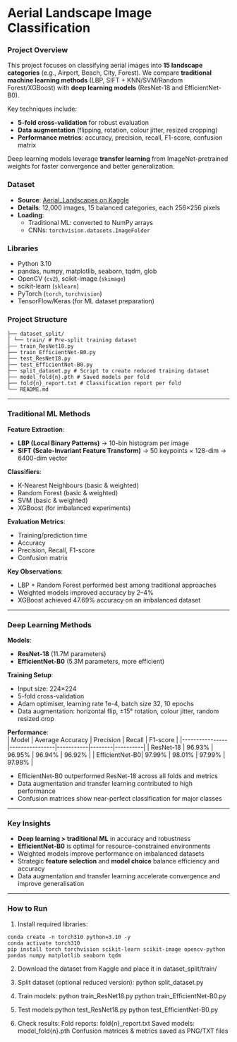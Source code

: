 # Aerial Landscape Image Classification

### Project Overview
This project focuses on classifying aerial images into **15 landscape categories** (e.g., Airport, Beach, City, Forest). We compare **traditional machine learning methods** (LBP, SIFT + KNN/SVM/Random Forest/XGBoost) with **deep learning models** (ResNet-18 and EfficientNet-B0).  

Key techniques include:  
- **5-fold cross-validation** for robust evaluation  
- **Data augmentation** (flipping, rotation, colour jitter, resized cropping)  
- **Performance metrics**: accuracy, precision, recall, F1-score, confusion matrix  

Deep learning models leverage **transfer learning** from ImageNet-pretrained weights for faster convergence and better generalization.  



### Dataset
- **Source**: [Aerial_Landscapes on Kaggle](https://www.kaggle.com/datasets/balraj98/aerial-landscapes)  
- **Details**: 12,000 images, 15 balanced categories, each 256×256 pixels  
- **Loading**:  
  - Traditional ML: converted to NumPy arrays  
  - CNNs: `torchvision.datasets.ImageFolder`  



### Libraries
- Python 3.10
- pandas, numpy, matplotlib, seaborn, tqdm, glob  
- OpenCV (`cv2`), scikit-image (`skimage`)  
- scikit-learn (`sklearn`)  
- PyTorch (`torch`, `torchvision`)  
- TensorFlow/Keras (for ML dataset preparation)



### Project Structure
```
├── dataset_split/
│ └── train/ # Pre-split training dataset
├── train_ResNet18.py
├── train_EfficientNet-B0.py
├── test_ResNet18.py
├── test_EfficientNet-B0.py
├── split_dataset.py # Script to create reduced training dataset
├── model_fold{n}.pth # Saved models per fold
├── fold{n}_report.txt # Classification report per fold
└── README.md
```


---

### Traditional ML Methods
**Feature Extraction**:  
- **LBP (Local Binary Patterns)** → 10-bin histogram per image  
- **SIFT (Scale-Invariant Feature Transform)** → 50 keypoints × 128-dim → 6400-dim vector  

**Classifiers**:  
- K-Nearest Neighbours (basic & weighted)  
- Random Forest (basic & weighted)  
- SVM (basic & weighted)  
- XGBoost (for imbalanced experiments)  

**Evaluation Metrics**:  
- Training/prediction time  
- Accuracy  
- Precision, Recall, F1-score  
- Confusion matrix  

**Key Observations**:  
- LBP + Random Forest performed best among traditional approaches  
- Weighted models improved accuracy by 2–4%  
- XGBoost achieved 47.69% accuracy on an imbalanced dataset  

---

### Deep Learning Methods
**Models**:  
- **ResNet-18** (11.7M parameters)  
- **EfficientNet-B0** (5.3M parameters, more efficient)  

**Training Setup**:  
- Input size: 224×224  
- 5-fold cross-validation  
- Adam optimiser, learning rate 1e-4, batch size 32, 10 epochs  
- Data augmentation: horizontal flip, ±15° rotation, colour jitter, random resized crop  

**Performance**:  
| Model          | Average Accuracy | Precision | Recall | F1-score |
|----------------|----------------|-----------|--------|----------|
| ResNet-18      | 96.93%         | 96.95%    | 96.94% | 96.92%   |
| EfficientNet-B0| 97.99%         | 98.01%    | 97.99% | 97.98%   |

- EfficientNet-B0 outperformed ResNet-18 across all folds and metrics  
- Data augmentation and transfer learning contributed to high performance  
- Confusion matrices show near-perfect classification for major classes  

---

### Key Insights
- **Deep learning > traditional ML** in accuracy and robustness  
- **EfficientNet-B0** is optimal for resource-constrained environments  
- Weighted models improve performance on imbalanced datasets  
- Strategic **feature selection** and **model choice** balance efficiency and accuracy  
- Data augmentation and transfer learning accelerate convergence and improve generalisation  

---

### How to Run
1. Install required libraries:  
```
conda create -n torch310 python=3.10 -y
conda activate torch310
pip install torch torchvision scikit-learn scikit-image opencv-python pandas numpy matplotlib seaborn tqdm
```

2. Download the dataset from Kaggle and place it in dataset_split/train/
3. Split dataset (optional reduced version): python split_dataset.py
4. Train models:  python train_ResNet18.py    python train_EfficientNet-B0.py
5. Test models:python test_ResNet18.py
python test_EfficientNet-B0.py

6. Check results:
  Fold reports: fold{n}_report.txt
  Saved models: model_fold{n}.pth
  Confusion matrices & metrics saved as PNG/TXT files

